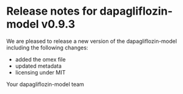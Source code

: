 # Release notes for dapagliflozin-model v0.9.3

We are pleased to release a new version of the dapagliflozin-model including the 
following changes:

- added the omex file
- updated metadata
- licensing under MIT

Your dapagliflozin-model team
